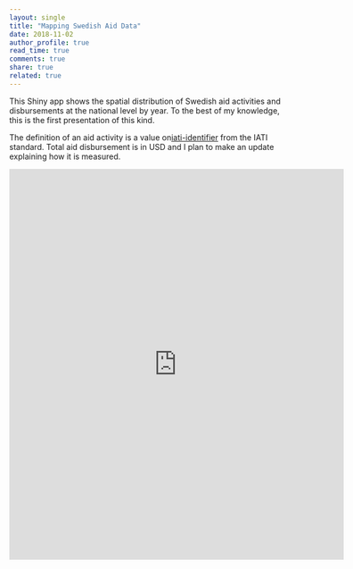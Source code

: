 ```yaml
---
layout: single
title: "Mapping Swedish Aid Data"
date: 2018-11-02
author_profile: true
read_time: true
comments: true
share: true
related: true
---
```


This Shiny app shows the spatial distribution of Swedish aid activities and disbursements at the national level by year. To the best of my knowledge, this is the first presentation of this kind. 

The definition of an aid activity is a value on[iati-identifier][iati-identifier] from the IATI standard. Total aid disbursement is in USD and I plan to make an update explaining how it is measured.

<iframe src="https://monirbounadi.shinyapps.io/geoaidswe/" style="border:none;width:600px;height:700px;"></iframe>

[iati-identifier]: http://reference.iatistandard.org/202/activity-standard/iati-activities/iati-activity/iati-identifier/